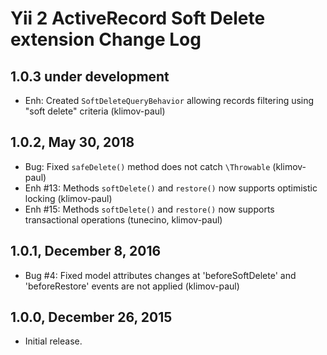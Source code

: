 Yii 2 ActiveRecord Soft Delete extension Change Log
===================================================

1.0.3 under development
-----------------------

- Enh: Created `SoftDeleteQueryBehavior` allowing records filtering using "soft delete" criteria (klimov-paul)


1.0.2, May 30, 2018
-------------------

- Bug: Fixed `safeDelete()` method does not catch `\Throwable` (klimov-paul)
- Enh #13: Methods `softDelete()` and `restore()` now supports optimistic locking (klimov-paul)
- Enh #15: Methods `softDelete()` and `restore()` now supports transactional operations (tunecino, klimov-paul)


1.0.1, December 8, 2016
-----------------------

- Bug #4: Fixed model attributes changes at 'beforeSoftDelete' and 'beforeRestore' events are not applied (klimov-paul)


1.0.0, December 26, 2015
------------------------

- Initial release.
